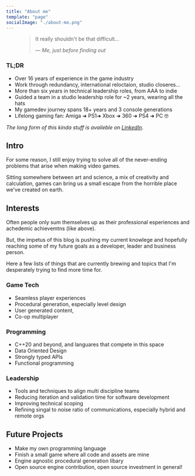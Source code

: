 ```yaml
---
title: "About me"
template: "page"
socialImage: "./about-me.png"
---
```


<figure>
	<blockquote>
		<p>
        It really shouldn't be that difficult...
        </p>
		<footer>
			<cite>— Me, just before finding out</cite>
		</footer>
	</blockquote>
</figure>

### TL;DR

* Over 16 years of experience in the game industry
* Work through redundancy, international reloctaion, studio closeres... 
* More than six years in technical leadership roles, from AAA to indie
* Guided a team in a studio leadership role for ~2 years, wearing all the hats
* My gamedev journey spans 18+ years and 3 console generations
* Lifelong gaming fan: Amiga ➜ PS1➜ Xbox ➜ 360 ➜ PS4 ➜ PC 🤓

_The long form of this kinda stuff is availeble on [LinkedIn][linkedin]_.

## Intro

For some reason, I still enjoy trying to solve all of the never-ending problems that arise when making video games.

Sitting somewhere between art and science, a mix of creativity and calculation, games can bring us a small escape from the horrible place we've created on earth.





## Interests

Often people only sum themselves up as their professional esperiences and achedemic achievemtns (like above).

But, the impetus of this blog is pushing my current knowlege and hopefully reaching some of my future goals as a developer, leader and business person.

Here a few lists of things that are currently brewing and topics that I'm desperately trying to find more time for.


### Game Tech

- Seamless player experiences
- Procedural generation, especially level design
- User generated content, 
- Co-op multiplayer


### Programming

- C++20 and beyond, and languares that compete in this space
- Data Oriented Design
- Strongly typed APIs
- Functional programming

### Leadership

- Tools and techniques to align multi discipline teams
- Reducing iteration and validation time for software development
- Improving technical scoping
- Refining singal to noise ratio of communications, especially hybrid and remote orgs



## Future Projects



- Make my own programming language
- Finish a small game where all code and assets are mine
- Engine agnostic procedural generation libary 
- Open source engine contribution, open source investment in general!


[linkedin]: https://www.linkedin.com/in/nathanrosspowell/ "Nathan Ross Powell's LinkedIn"